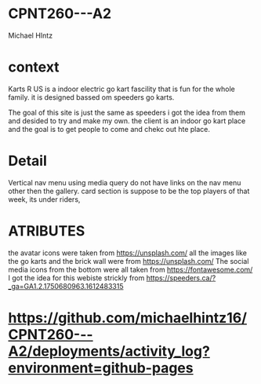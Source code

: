 # CPNT260---A2

Michael HIntz 


# context 
Karts R US is a indoor electric go kart fascility that is fun for the whole family. 
it is designed bassed om speeders go karts.

The goal of this site is just the same as speeders i got the idea from them and desided to try and make my own. 
the client is an indoor go kart place and the goal is to get people to come and chekc out hte place. 


# Detail 
Vertical nav menu using media query
do not have links on the nav menu other then the gallery.
card section is suppose to be the top players of that week, its under riders, 



# ATRIBUTES 
the avatar icons were taken from https://unsplash.com/
all the images like the go karts and the brick wall were from https://unsplash.com/
The social media icons from the bottom were all taken from https://fontawesome.com/
I got the idea for this webiste strickly from https://speeders.ca/?_ga=GA1.2.1750680963.1612483315

# https://github.com/michaelhintz16/CPNT260---A2/deployments/activity_log?environment=github-pages

